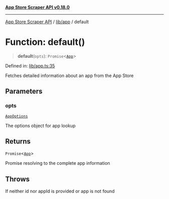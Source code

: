 [**App Store Scraper API v0.18.0**](../../../README.md)

***

[App Store Scraper API](../../../modules.md) / [lib/app](../README.md) / default

# Function: default()

> **default**(`opts`): `Promise`\<[`App`](../../../app-types/interfaces/App.md)\>

Defined in: [lib/app.ts:35](https://github.com/facundoolano/app-store-scraper/blob/7e1baf8350e9d5936df88e03bdbb2e2ecea26d48/lib/app.ts#L35)

Fetches detailed information about an app from the App Store

## Parameters

### opts

[`AppOptions`](../interfaces/AppOptions.md)

The options object for app lookup

## Returns

`Promise`\<[`App`](../../../app-types/interfaces/App.md)\>

Promise resolving to the complete app information

## Throws

If neither id nor appId is provided or app is not found
